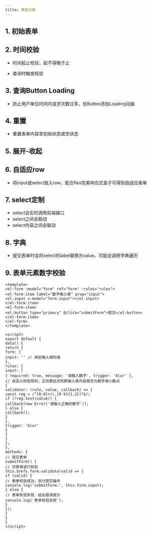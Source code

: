 ```yaml
---
title: 表格功能
---
```

## 1. 初始表单


## 2. 时间校验
* 时间起止校验，起不得晚于止

* 查询时触发校验


## 3. 查询Button Loading
* 防止用户单位时间内请求次数过多，给Button添加Loading动画

## 4. 重置
* 重置表单内容至初始状态或空状态

## 5. 展开-收起


## 6. 自适应row
* 将input或select放入row，配合flex完美响应式盒子可得到自适应表单

## 7. select定制
* select会实时调用后端接口
* select之间会联动
* select内容之间会联动

## 8. 字典
* 提交表单时会将select的label替换为value，可能会调用字典遍历

## 9. 表单元素数字校验
```vue
<template>
<el-form :model="form" ref="form" :rules="rules">
<el-form-item label="数字输入框" prop="input">
<el-input v-model="form.input"></el-input>
</el-form-item>
<el-form-item>
<el-button type="primary" @click="submitForm">提交</el-button>
</el-form-item>
</el-form>
</template>

<script>
export default {
data() {
return {
form: {
input: '' // 绑定输入框的值
},
rules: {
input: [
{ required: true, message: '请输入数字', trigger: 'blur' },
// 自定义校验规则，正则表达式判断输入框内容是否为数字或小数点
{
validator: (rule, value, callback) => {
const reg = /^[0-9]+(\.[0-9]{1,2})?$/;
if (!reg.test(value)) {
callback(new Error('请输入正确的数字'));
} else {
callback();
}
},
trigger: 'blur'
}
]
}
};
},
methods: {
// 提交表单
submitForm() {
// 对表单进行校验
this.$refs.form.validate(valid => {
if (valid) {
// 表单校验成功，执行提交操作
console.log('submitForm:', this.form.input);
} else {
// 表单校验失败，给出错误提示
console.log('表单校验失败');
}
});
}
}
}
</script>
```